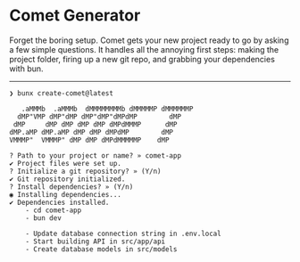 # Comet Generator

Forget the boring setup. Comet gets your new project ready to go by asking a few simple questions. It handles all the annoying first steps: making the project folder, firing up a new git repo, and grabbing your dependencies with bun.

---

```
❯ bunx create-comet@latest

   .aMMMb  .aMMMb  dMMMMMMMMb dMMMMMP dMMMMMMP 
  dMP"VMP dMP"dMP dMP"dMP"dMPdMP        dMP    
 dMP     dMP dMP dMP dMP dMPdMMMP      dMP     
dMP.aMP dMP.aMP dMP dMP dMPdMP        dMP      
VMMMP"  VMMMP" dMP dMP dMPdMMMMMP    dMP 

? Path to your project or name? » comet-app
✔ Project files were set up.
? Initialize a git repository? » (Y/n)
✔ Git repository initialized.
? Install dependencies? » (Y/n)
◉ Installing dependencies...
✔ Dependencies installed.
    - cd comet-app
    - bun dev

    - Update database connection string in .env.local
    - Start building API in src/app/api
    - Create database models in src/models
```
